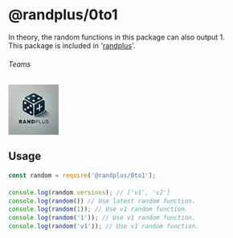 # @randplus/0to1
In theory, the random functions in this package can also output 1.<br>
This package is included in '[randplus](https://www.npmjs.com/package/randplus)'.

###### Teams
<img src="https://raw.githubusercontent.com/randplus/docs/main/img/randplus.png" alt="OTONEKO.CAT" style="display: block; width: auto; height: 100px;"/>

## Usage
```js
const random = require('@randplus/0to1');

console.log(random.versions); // ['v1', 'v2']
console.log(random()) // Use latest random function.
console.log(random(1)); // Use v1 random function.
console.log(random('1')); // Use v1 random function.
console.log(random('v1')); // Use v1 random function.
```
